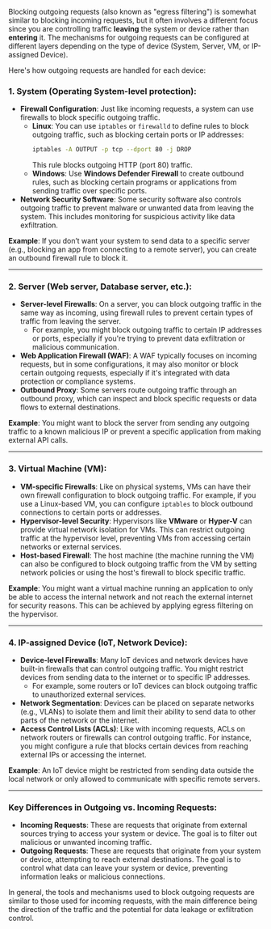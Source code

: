 Blocking outgoing requests (also known as "egress filtering") is somewhat similar to blocking incoming requests, but it often involves a different focus since you are controlling traffic **leaving** the system or device rather than **entering** it. The mechanisms for outgoing requests can be configured at different layers depending on the type of device (System, Server, VM, or IP-assigned Device).

Here's how outgoing requests are handled for each device:

### 1. **System (Operating System-level protection)**:

   - **Firewall Configuration**: Just like incoming requests, a system can use firewalls to block specific outgoing traffic. 
     - **Linux**: You can use `iptables` or `firewalld` to define rules to block outgoing traffic, such as blocking certain ports or IP addresses:
       ```bash
       iptables -A OUTPUT -p tcp --dport 80 -j DROP
       ```
       This rule blocks outgoing HTTP (port 80) traffic.
     - **Windows**: Use **Windows Defender Firewall** to create outbound rules, such as blocking certain programs or applications from sending traffic over specific ports.
   - **Network Security Software**: Some security software also controls outgoing traffic to prevent malware or unwanted data from leaving the system. This includes monitoring for suspicious activity like data exfiltration.

   **Example**: If you don’t want your system to send data to a specific server (e.g., blocking an app from connecting to a remote server), you can create an outbound firewall rule to block it.

---

### 2. **Server (Web server, Database server, etc.)**:

   - **Server-level Firewalls**: On a server, you can block outgoing traffic in the same way as incoming, using firewall rules to prevent certain types of traffic from leaving the server.
     - For example, you might block outgoing traffic to certain IP addresses or ports, especially if you're trying to prevent data exfiltration or malicious communication.
   - **Web Application Firewall (WAF)**: A WAF typically focuses on incoming requests, but in some configurations, it may also monitor or block certain outgoing requests, especially if it's integrated with data protection or compliance systems.
   - **Outbound Proxy**: Some servers route outgoing traffic through an outbound proxy, which can inspect and block specific requests or data flows to external destinations.

   **Example**: You might want to block the server from sending any outgoing traffic to a known malicious IP or prevent a specific application from making external API calls.

---

### 3. **Virtual Machine (VM)**:

   - **VM-specific Firewalls**: Like on physical systems, VMs can have their own firewall configuration to block outgoing traffic. For example, if you use a Linux-based VM, you can configure `iptables` to block outbound connections to certain ports or addresses.
   - **Hypervisor-level Security**: Hypervisors like **VMware** or **Hyper-V** can provide virtual network isolation for VMs. This can restrict outgoing traffic at the hypervisor level, preventing VMs from accessing certain networks or external services.
   - **Host-based Firewall**: The host machine (the machine running the VM) can also be configured to block outgoing traffic from the VM by setting network policies or using the host's firewall to block specific traffic.

   **Example**: You might want a virtual machine running an application to only be able to access the internal network and not reach the external internet for security reasons. This can be achieved by applying egress filtering on the hypervisor.

---

### 4. **IP-assigned Device (IoT, Network Device)**:

   - **Device-level Firewalls**: Many IoT devices and network devices have built-in firewalls that can control outgoing traffic. You might restrict devices from sending data to the internet or to specific IP addresses.
     - For example, some routers or IoT devices can block outgoing traffic to unauthorized external services.
   - **Network Segmentation**: Devices can be placed on separate networks (e.g., VLANs) to isolate them and limit their ability to send data to other parts of the network or the internet.
   - **Access Control Lists (ACLs)**: Like with incoming requests, ACLs on network routers or firewalls can control outgoing traffic. For instance, you might configure a rule that blocks certain devices from reaching external IPs or accessing the internet.

   **Example**: An IoT device might be restricted from sending data outside the local network or only allowed to communicate with specific remote servers.

---

### Key Differences in Outgoing vs. Incoming Requests:

- **Incoming Requests**: These are requests that originate from external sources trying to access your system or device. The goal is to filter out malicious or unwanted incoming traffic.
- **Outgoing Requests**: These are requests that originate from your system or device, attempting to reach external destinations. The goal is to control what data can leave your system or device, preventing information leaks or malicious connections.

In general, the tools and mechanisms used to block outgoing requests are similar to those used for incoming requests, with the main difference being the direction of the traffic and the potential for data leakage or exfiltration control.
